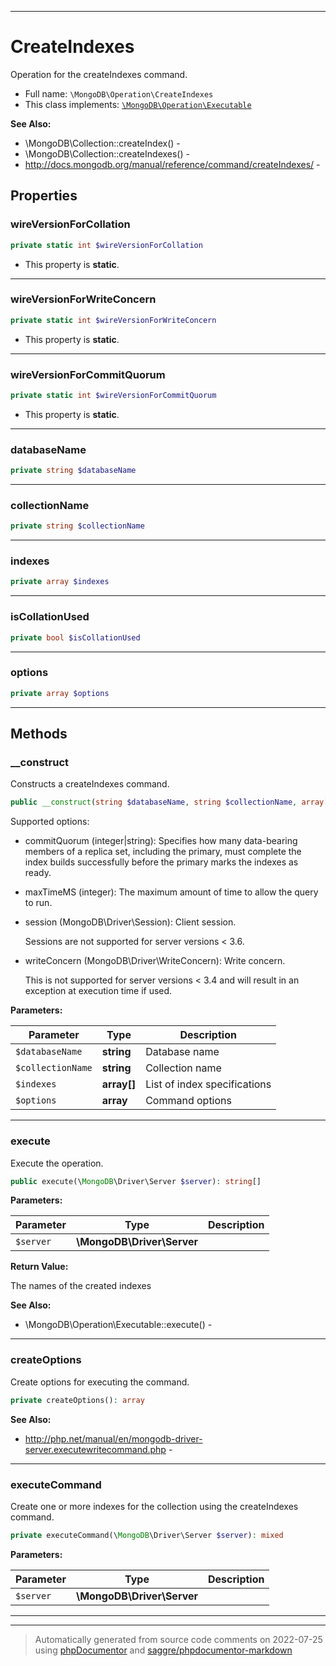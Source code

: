 ***

# CreateIndexes

Operation for the createIndexes command.



* Full name: `\MongoDB\Operation\CreateIndexes`
* This class implements:
[`\MongoDB\Operation\Executable`](./Executable.md)

**See Also:**

* \MongoDB\Collection::createIndex() - 
* \MongoDB\Collection::createIndexes() - 
* http://docs.mongodb.org/manual/reference/command/createIndexes/ - 



## Properties


### wireVersionForCollation



```php
private static int $wireVersionForCollation
```



* This property is **static**.


***

### wireVersionForWriteConcern



```php
private static int $wireVersionForWriteConcern
```



* This property is **static**.


***

### wireVersionForCommitQuorum



```php
private static int $wireVersionForCommitQuorum
```



* This property is **static**.


***

### databaseName



```php
private string $databaseName
```






***

### collectionName



```php
private string $collectionName
```






***

### indexes



```php
private array $indexes
```






***

### isCollationUsed



```php
private bool $isCollationUsed
```






***

### options



```php
private array $options
```






***

## Methods


### __construct

Constructs a createIndexes command.

```php
public __construct(string $databaseName, string $collectionName, array[] $indexes, array $options = []): mixed
```

Supported options:

* commitQuorum (integer|string): Specifies how many data-bearing members
  of a replica set, including the primary, must complete the index
  builds successfully before the primary marks the indexes as ready.

* maxTimeMS (integer): The maximum amount of time to allow the query to
  run.

* session (MongoDB\Driver\Session): Client session.

  Sessions are not supported for server versions < 3.6.

* writeConcern (MongoDB\Driver\WriteConcern): Write concern.

  This is not supported for server versions < 3.4 and will result in an
  exception at execution time if used.






**Parameters:**

| Parameter | Type | Description |
|-----------|------|-------------|
| `$databaseName` | **string** | Database name |
| `$collectionName` | **string** | Collection name |
| `$indexes` | **array[]** | List of index specifications |
| `$options` | **array** | Command options |




***

### execute

Execute the operation.

```php
public execute(\MongoDB\Driver\Server $server): string[]
```








**Parameters:**

| Parameter | Type | Description |
|-----------|------|-------------|
| `$server` | **\MongoDB\Driver\Server** |  |


**Return Value:**

The names of the created indexes


**See Also:**

* \MongoDB\Operation\Executable::execute() - 

***

### createOptions

Create options for executing the command.

```php
private createOptions(): array
```










**See Also:**

* http://php.net/manual/en/mongodb-driver-server.executewritecommand.php - 

***

### executeCommand

Create one or more indexes for the collection using the createIndexes
command.

```php
private executeCommand(\MongoDB\Driver\Server $server): mixed
```








**Parameters:**

| Parameter | Type | Description |
|-----------|------|-------------|
| `$server` | **\MongoDB\Driver\Server** |  |




***


***
> Automatically generated from source code comments on 2022-07-25 using [phpDocumentor](http://www.phpdoc.org/) and [saggre/phpdocumentor-markdown](https://github.com/Saggre/phpDocumentor-markdown)
